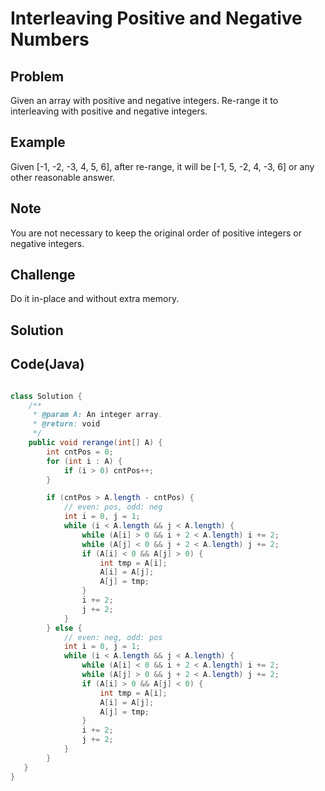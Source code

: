 Interleaving Positive and Negative Numbers
===

Problem
-------

Given an array with positive and negative integers. Re-range it to interleaving with positive and negative integers.

Example
-------

Given [-1, -2, -3, 4, 5, 6], after re-range, it will be [-1, 5, -2, 4, -3, 6] or any other reasonable answer.

Note
---------

You are not necessary to keep the original order of positive integers or negative integers.

Challenge
---------

Do it in-place and without extra memory.

Solution
--------



Code(Java)
----------

```java

class Solution {
    /**
     * @param A: An integer array.
     * @return: void
     */
    public void rerange(int[] A) {
        int cntPos = 0;
        for (int i : A) {
            if (i > 0) cntPos++;
        }

        if (cntPos > A.length - cntPos) {
            // even: pos, odd: neg
            int i = 0, j = 1;
            while (i < A.length && j < A.length) {
                while (A[i] > 0 && i + 2 < A.length) i += 2;
                while (A[j] < 0 && j + 2 < A.length) j += 2;
                if (A[i] < 0 && A[j] > 0) {
                    int tmp = A[i];
                    A[i] = A[j];
                    A[j] = tmp;
                }
                i += 2;
                j += 2;
            }
        } else {
            // even: neg, odd: pos
            int i = 0, j = 1;
            while (i < A.length && j < A.length) {
                while (A[i] < 0 && i + 2 < A.length) i += 2;
                while (A[j] > 0 && j + 2 < A.length) j += 2;
                if (A[i] > 0 && A[j] < 0) {
                    int tmp = A[i];
                    A[i] = A[j];
                    A[j] = tmp;
                }
                i += 2;
                j += 2;
            }
        }
   }
}
```